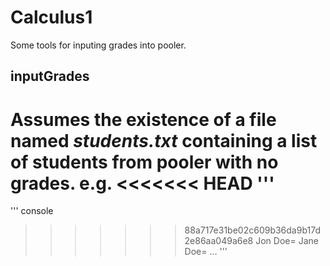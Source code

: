 # Calculus1
Some tools for inputing grades into pooler.

## inputGrades

Assumes the existence of a file named *students.txt* containing a list of students from pooler with no grades.
e.g.
<<<<<<< HEAD
 '''
=======
 ''' console
>>>>>>> 88a717e31be02c609b36da9b17d2e86aa049a6e8
 Jon Doe=
 Jane Doe=
 ...
 '''



